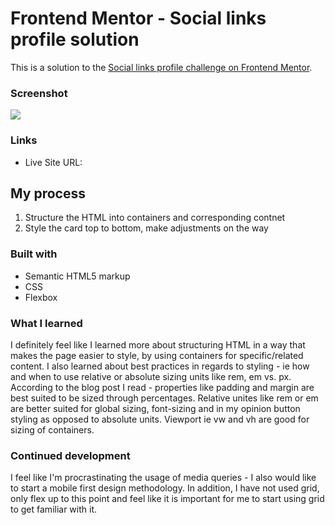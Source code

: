 # Frontend Mentor - Social links profile solution

This is a solution to the [Social links profile challenge on Frontend Mentor](https://www.frontendmentor.io/challenges/social-links-profile-UG32l9m6dQ).


### Screenshot

![](/design/Screenshot%202024-05-15%20at%202.49.02 PM.png)


### Links

- Live Site URL: [](https://anthonychaiditya.github.io/social-links-profile/)

## My process

1. Structure the HTML into containers and corresponding contnet
2. Style the card top to bottom, make adjustments on the way

### Built with

- Semantic HTML5 markup
- CSS
- Flexbox

### What I learned

I definitely feel like I learned more about structuring HTML in a way that makes the page easier to style, by using containers for specific/related content. I also learned about best practices in regards to styling - ie how and when to use relative or absolute sizing units like rem, em vs. px. According to the blog post I read - properties like padding and margin are best suited to be sized through percentages. Relative unites like rem or em are better suited for global sizing, font-sizing and in my opinion button styling as opposed to absolute units. Viewport ie vw and vh are good for sizing of containers.

### Continued development

I feel like I'm procrastinating the usage of media queries - I also would like to start a mobile first design methodology. In addition, I have not used grid, only flex up to this point and feel like it is important for me to start using grid to get familiar with it.



